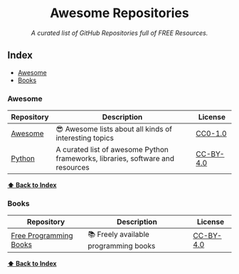 <div align='center'> 

# Awesome Repositories 
*A curated list of GitHub Repositories full of FREE Resources.*
</div>

## Index

* [Awesome](###Awesome)
* [Books](###Books)

### Awesome
Repository  |   Description |   License |
|---|---|---|
|   [Awesome](https://github.com/sindresorhus/awesome)  |   😎 Awesome lists about all kinds of interesting topics  |   [CC0-1.0](https://creativecommons.org/publicdomain/zero/1.0/legalcode) |
|   [Python](https://github.com/vinta/awesome-python)   |   A curated list of awesome Python frameworks, libraries, software and resources  |   [CC-BY-4.0](https://creativecommons.org/licenses/by/4.0/ ) |

**[⬆ Back to Index](#index)**
### Books
Repository  |   Description |   License |
|---|---|---|
|   [Free Programming Books](https://github.com/EbookFoundation/free-programming-books)  |   :books: Freely available programming books  |   [CC-BY-4.0](https://creativecommons.org/licenses/by/4.0/ ) |

**[⬆ Back to Index](#index)**
